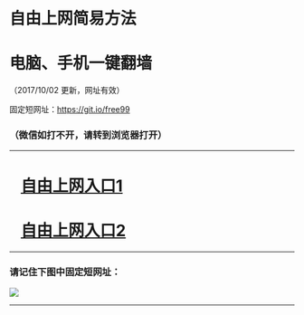﻿# 自由上网简易方法

# 电脑、手机一键翻墙

（2017/10/02 更新，网址有效）

固定短网址：https://git.io/free99

### （微信如打不开，请转到浏览器打开）


***





# &nbsp;&nbsp; <a href="http://ft1543730746.fwtz-zhenx1001.xyz/fwqtz01.html?t=100200130996 " target="_blank">自由上网入口1</a>
# &nbsp;&nbsp; <a href="http://ft1096624178.fw-tzzhen1002.xyz/fwqtz02.html?t=10020018274 " target="_blank">自由上网入口2</a>
***

### 请记住下图中固定短网址：

<img src="https://s3-us-west-2.amazonaws.com/fwq-1001/yjfq-20170905okok.png" /> 


***

